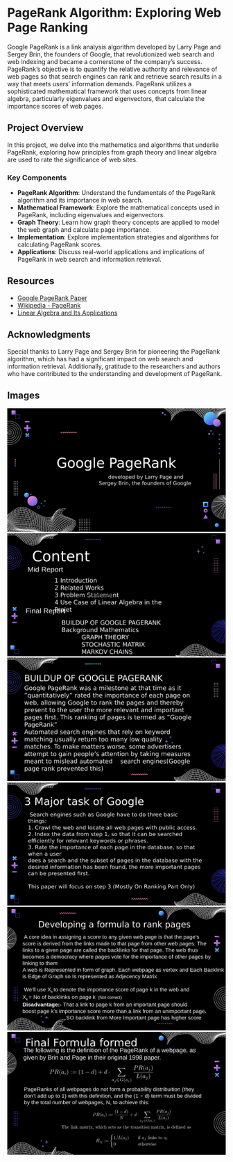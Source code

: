 # PageRank Algorithm: Exploring Web Page Ranking

Google PageRank is a link analysis algorithm developed by Larry Page and Sergey Brin, the founders of Google, that revolutionized web search and web indexing and became a cornerstone of the company’s success. PageRank’s objective is to quantify the relative authority and relevance of web pages so that search engines can rank and retrieve search results in a way that meets users’ information demands. PageRank utilizes a sophisticated mathematical framework that uses concepts from linear algebra, particularly eigenvalues and eigenvectors, that calculate the importance scores of web pages.

## Project Overview
In this project, we delve into the mathematics and algorithms that underlie PageRank, exploring how principles from graph theory and linear algebra are used to rate the significance of web sites.

### Key Components
- **PageRank Algorithm**: Understand the fundamentals of the PageRank algorithm and its importance in web search.
- **Mathematical Framework**: Explore the mathematical concepts used in PageRank, including eigenvalues and eigenvectors.
- **Graph Theory**: Learn how graph theory concepts are applied to model the web graph and calculate page importance.
- **Implementation**: Explore implementation strategies and algorithms for calculating PageRank scores.
- **Applications**: Discuss real-world applications and implications of PageRank in web search and information retrieval.

## Resources
- [Google PageRank Paper](http://ilpubs.stanford.edu:8090/422/)
- [Wikipedia - PageRank](https://en.wikipedia.org/wiki/PageRank)
- [Linear Algebra and Its Applications](https://www.amazon.com/Linear-Algebra-Its-Applications-David/dp/032198238X)

## Acknowledgments
Special thanks to Larry Page and Sergey Brin for pioneering the PageRank algorithm, which has had a significant impact on web search and information retrieval. Additionally, gratitude to the researchers and authors who have contributed to the understanding and development of PageRank.

## Images
![a](./Images/a.png)
![a](./Images/b.png)
![a](./Images/c.png)
![a](./Images/d.png)
![a](./Images/e.png)
![a](./Images/f.png)

